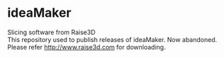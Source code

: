 # ideaMaker
Slicing software from Raise3D  
This repository used to publish releases of ideaMaker. Now abandoned. Please refer http://www.raise3d.com for downloading.
